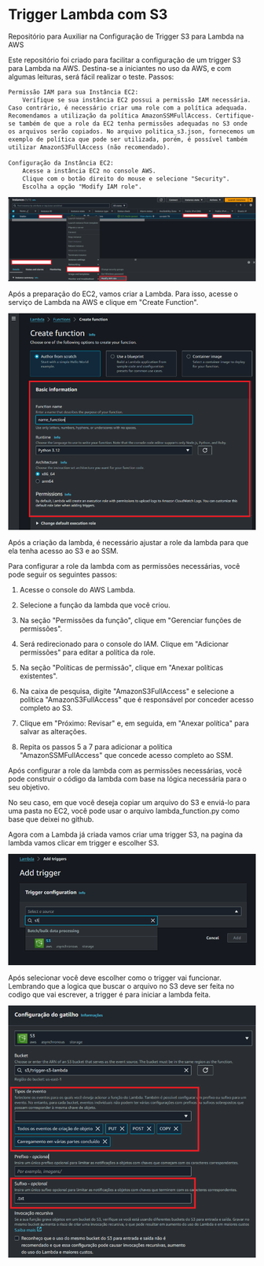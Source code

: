 # Trigger Lambda com S3
Repositório para Auxiliar na Configuração de Trigger S3 para Lambda na AWS

Este repositório foi criado para facilitar a configuração de um trigger S3 para Lambda na AWS. Destina-se a iniciantes no uso da AWS, e com algumas leituras, será fácil realizar o teste.
Passos:

    Permissão IAM para sua Instância EC2:
        Verifique se sua instância EC2 possui a permissão IAM necessária. Caso contrário, é necessário criar uma role com a política adequada. Recomendamos a utilização da política AmazonSSMFullAccess. Certifique-se também de que a role da EC2 tenha permissões adequadas no S3 onde os arquivos serão copiados. No arquivo politica_s3.json, fornecemos um exemplo de política que pode ser utilizada, porém, é possível também utilizar AmazonS3FullAccess (não recomendado).

    Configuração da Instância EC2:
        Acesse a instância EC2 no console AWS.
        Clique com o botão direito do mouse e selecione "Security".
        Escolha a opção "Modify IAM role".

![roleIAM](img/roleIMA.png)


Após a preparação do EC2, vamos criar a Lambda. Para isso, acesse o serviço de Lambda na AWS e clique em "Create Function".

![function](img/function.png)

Após a criação da lambda, é necessário ajustar a role da lambda para que ela tenha acesso ao S3 e ao SSM.

Para configurar a role da lambda com as permissões necessárias, você pode seguir os seguintes passos:

1. Acesse o console do AWS Lambda.

2. Selecione a função da lambda que você criou.

3. Na seção "Permissões da função", clique em "Gerenciar funções de permissões".

4. Será redirecionado para o console do IAM. Clique em "Adicionar permissões" para editar a política da role.

5. Na seção "Políticas de permissão", clique em "Anexar políticas existentes".

6. Na caixa de pesquisa, digite "AmazonS3FullAccess" e selecione a política "AmazonS3FullAccess" que é responsável por conceder acesso completo ao S3.

7. Clique em "Próximo: Revisar" e, em seguida, em "Anexar política" para salvar as alterações.

8. Repita os passos 5 a 7 para adicionar a política "AmazonSSMFullAccess" que concede acesso completo ao SSM.

Após configurar a role da lambda com as permissões necessárias, você pode construir o código da lambda com base na lógica necessária para o seu objetivo.

No seu caso, em que você deseja copiar um arquivo do S3 e enviá-lo para uma pasta no EC2, você pode usar o arquivo lambda_function.py como base que deixei no github.

Agora com a Lambda já criada vamos criar uma trigger S3, na pagina da lambda vamos clicar em trigger e escolher S3.

![trigger](img/trigger.png)

Após selecionar você deve escolher como o trigger vai funcionar. Lembrando que a logica que buscar o arquivo no S3 deve ser feita no codigo que vai escrever, a trigger é para iniciar a lambda feita.

![tgatilho](img/gatilhos3.png)


